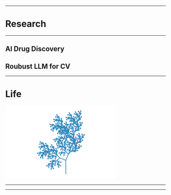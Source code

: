 
---

# Research

---

## AI Drug Discovery


## Roubust LLM for CV


---

# Life

<img src="images/L_sys.png?raw=true"/>

---

<!-- ## My Skill Tree -->

<!-- <a href="https://TimS-ml.github.io/portfolio/pdf/Skills.pdf" target="_blank">View My Skills</a>  -->

---

